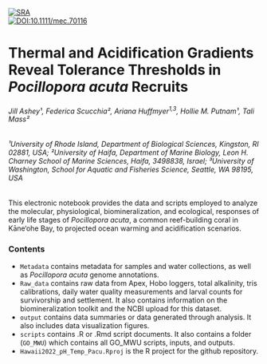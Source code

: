 [![SRA](https://img.shields.io/badge/SRA-PRJNA1107956-blue)](https://www.ncbi.nlm.nih.gov/bioproject/PRJNA1107956/)  
[![DOI:10.1111/mec.70116](http://img.shields.io/badge/DOI-10.1111/mec.70116-blue)](https://doi.org/10.1111/mec.70116) 

# Thermal and Acidification Gradients Reveal Tolerance Thresholds in _Pocillopora acuta_ Recruits
###### Jill Ashey¹, Federica Scucchia², Ariana Huffmyer<sup>1,3</sup>, Hollie M. Putnam¹, Tali Mass²

###### ¹University of Rhode Island, Department of Biological Sciences, Kingston, RI 02881, USA;                                                                                                               ²University of Haifa, Department of Marine Biology, Leon H. Charney School of Marine Sciences, Haifa, 3498838,  Israel;                                                                                      ³University of Washington, School for Aquatic and Fisheries Science, Seattle, WA 98195, USA
                                                                          
                                  
This electronic notebook provides the data and scripts employed to analyze the molecular, physiological, biomineralization, and ecological, responses of early life stages of _Pocillopora acuta_, a common reef-building coral in Kāne‘ohe Bay, to projected ocean warming and acidification scenarios.

### Contents 

- `Metadata` contains metadata for samples and water collections, as well as _Pocillopora acuta_ genome annotations. 
- `Raw_data` contains raw data from Apex, Hobo loggers, total alkalinity, tris calibrations, daily water quality measurements and larval counts for survivorship and settlement. It also contains information on the biomineralization toolkit and the NCBI upload for this dataset. 
- `output` contains data summaries or data generated through analysis. It also includes data visualization figures. 
- `scripts` contains .R or .Rmd script documents. It also contains a folder (`GO_MWU`) which contains all GO_MWU scripts, inputs, and outputs. 
- `Hawaii2022_pH_Temp_Pacu.Rproj` is the R project for the github repository. 

